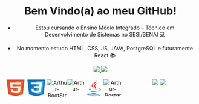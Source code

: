 <div align = "center">
<h1>Bem Vindo(a) ao meu GitHub!</h1>
<ul>
<li><p>Estou cursando o Ensino Médio Integrado – Técnico em Desenvolvimento de Sistemas no SESI/SENAI 💻 </p></li>
<li>No momento estudo HTML, CSS, JS, JAVA, PostgreSQL e futuramente React 📚</li>
</div>

<div align="center">
<a href="https://github.com/ArthurMacielOliveira">
  <img height="165em" src="https://github-readme-stats.vercel.app/api?username=ArthurMacielOliveira&show_icons=true&theme=tokyonight&include_all_commits=true&count_private=true"/>
  <img height="165em" src="https://github-readme-stats.vercel.app/api/top-langs/?username=ArthurMacielOliveira&layout=compact&langs_count=7&theme=tokyonight"/>

  <div style="display: inline_block" align="center"><br>
  <img align="left" alt="Arthur-HTML" height="45" width="55" src="https://raw.githubusercontent.com/devicons/devicon/master/icons/html5/html5-original.svg">
  <img align="left" alt="Arthur-CSS" height="45" width="55" src="https://raw.githubusercontent.com/devicons/devicon/master/icons/css3/css3-original.svg">
  <img align="left" alt="Arthur-BootStrap" height="50" width="55" src="https://cdn.jsdelivr.net/gh/devicons/devicon/icons/bootstrap/bootstrap-original.svg">
 <img align="left" alt="Arthur-Spring" height="35" width="45" src="https://cdn.discordapp.com/attachments/933196017048887377/976967659285536779/Sem_nome_80_60_px.png" />
  <img align="left" alt="Arthur-JAVA" height="45" width="50" src="https://raw.githubusercontent.com/devicons/devicon/master/icons/java/java-original.svg">
  <img align="left" alt="Arthur-PostgreSQL" height="45" width="50" src="https://cdn.jsdelivr.net/gh/devicons/devicon/icons/postgresql/postgresql-original.svg" />
</div>
  
<div align="center>
<a href = "mailto:oliveiraarthurmaciel@gmail.com"><img src="https://img.shields.io/badge/-Gmail-%23333?style=for-the-badge&logo=gmail&logoColor=white" target="_blank"></a>
<a href="https://www.linkedin.com/in/arthur-maciel-oliveira/" target="_blank"><img src="https://img.shields.io/badge/-LinkedIn-%230077B5?style=for-the-badge&logo=linkedin&logoColor=white" target="_blank"></a>
</div>
